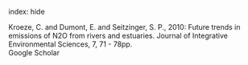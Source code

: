 index: hide

<div class="Citation">

  <div class="Citation-body">
    <div class="Citation-text">Kroeze, C. and Dumont, E. and Seitzinger, S. P., 2010: Future trends in emissions of N2O from rivers and estuaries. <span class="Article-journal">Journal of Integrative Environmental Sciences, </span><span class="Article-volume">7, </span>71 - 78pp.</div>
    <div class="Citation-links">
      <div class="CitationLink" data-href="https://scholar.google.com/scholar?q=Future+trends+in+emissions+of+N2O+from+rivers+and+estuaries">
        <div class="CitationLink-icon CitationLink-Scholar"></div>
        <div class="CitationLink-text">Google Scholar</div>
      </div>
    </div>
  </div>
</div>


<div class="Citation-copy">

</div>